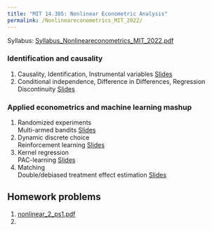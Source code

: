 ```yaml
---
title: "MIT 14.385: Nonlinear Econometric Analysis"
permalink: /Nonlineareconometrics_MIT_2022/
---
```



Syllabus: [Syllabus_Nonlineareconometrics_MIT_2022.pdf](/home/files/teaching/Nonlineareconometrics_MIT_2022/Syllabus_Nonlineareconometrics_MIT_2022.pdf)



### Identification and causality

1. Causality, Identification, Instrumental variables
[Slides](/home/files/teaching/Nonlineareconometrics_MIT_2022/CausalitySlides-IV.pdf)  
1. Conditional independence, Difference in Differences, Regression Discontinuity
[Slides](/home/files/teaching/Nonlineareconometrics_MIT_2022/CausalitySlides-CI-DID-RD.pdf)  


### Applied econometrics and machine learning mashup

1. Randomized experiments  
Multi-armed bandits
[Slides](/home/files/teaching/Nonlineareconometrics_MIT_2022/bandit_problems_slides.pdf)
1. Dynamic discrete choice  
Reinforcement learning
[Slides](/home/files/teaching/Nonlineareconometrics_MIT_2022/reinforcement_learning_slides.pdf)
1. Kernel regression  
PAC-learning
[Slides](/home/files/teaching/Nonlineareconometrics_MIT_2022/pac_learning_slides.pdf)
1. Matching  
Double/debiased treatment effect estimation
[Slides](/home/files/teaching/Nonlineareconometrics_MIT_2022/debiased_ml_slides.pdf)
<!-- 1. Synthetic controls  
Matrix completion   -->
  



## Homework problems

1. [nonlinear_2_ps1.pdf](/home/files/teaching/Nonlineareconometrics_MIT_2022/nonlinear_2_ps1.pdf)  
1. 




